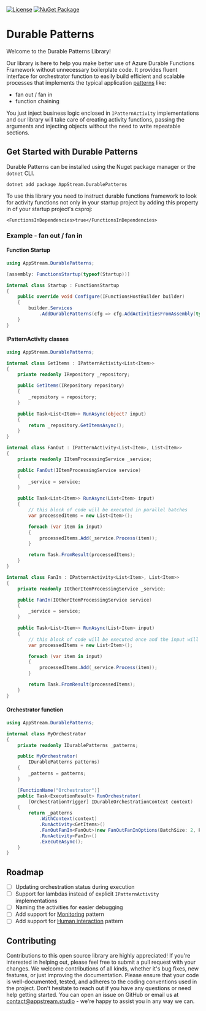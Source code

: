 [![License](https://img.shields.io/badge/license-apache-green)](https://github.com/Appstream-Studio/durable-patterns/blob/main/LICENSE)
[![NuGet Package](https://img.shields.io/nuget/v/appstream.durablepatterns.svg)](https://www.nuget.org/packages/AppStream.DurablePatterns/)

# Durable Patterns
Welcome to the Durable Patterns Library!

Our library is here to help you make better use of Azure Durable Functions Framework without unnecessary boilerplate code. It provides fluent interface for orchestrator function to easily build efficient and scalable processes that implements the typical application [patterns](https://learn.microsoft.com/en-us/azure/azure-functions/durable/durable-functions-overview?tabs=csharp-inproc) like:
 - fan out / fan in
 - function chaining
 
You just inject business logic enclosed in `IPatternActivity` implementations and our library will take care of creating activity functions, passing the arguments and injecting objects without the need to write repeatable sections.

## Get Started with Durable Patterns
Durable Patterns can be installed using the Nuget package manager or the `dotnet` CLI.

```
dotnet add package AppStream.DurablePatterns
```

To use this library you need to instruct durable functions framework to look for activity functions not only in your startup project by adding this property in <PropertyGroup> of your startup project's csproj:
```
<FunctionsInDependencies>true</FunctionsInDependencies>
```

### Example - fan out / fan in

#### Function Startup
```csharp
using AppStream.DurablePatterns;

[assembly: FunctionsStartup(typeof(Startup))]

internal class Startup : FunctionsStartup
{
    public override void Configure(IFunctionsHostBuilder builder)
    {
        builder.Services
            .AddDurablePatterns(cfg => cfg.AddActivitiesFromAssembly(typeof(GetItems).Assembly));
    }
}
```

#### IPatternActivity classes
```csharp
using AppStream.DurablePatterns;

internal class GetItems : IPatternActivity<List<Item>>
{
    private readonly IRepository _repository;

    public GetItems(IRepository repository)
    {
        _repository = repository;
    }

    public Task<List<Item>> RunAsync(object? input)
    {
        return _repository.GetItemsAsync();
    }
}

internal class FanOut : IPatternActivity<List<Item>, List<Item>>
{
    private readonly IItemProcessingService _service;

    public FanOut(IItemProcessingService service)
    {
        _service = service;
    }

    public Task<List<Item>> RunAsync(List<Item> input)
    {
        // this block of code will be executed in parallel batches
        var processedItems = new List<Item>();

        foreach (var item in input)
        {
            processedItems.Add(_service.Process(item));
        }

        return Task.FromResult(processedItems);
    }
}

internal class FanIn : IPatternActivity<List<Item>, List<Item>>
{
    private readonly IOtherItemProcessingService _service;

    public FanIn(IOtherItemProcessingService service)
    {
        _service = service;
    }

    public Task<List<Item>> RunAsync(List<Item> input)
    {
        // this block of code will be executed once and the input will be all items returned from all FanOut activities
        var processedItems = new List<Item>();

        foreach (var item in input)
        {
            processedItems.Add(_service.Process(item));
        }

        return Task.FromResult(processedItems);
    }
}
```

#### Orchestrator function
```csharp
using AppStream.DurablePatterns;

internal class MyOrchestrator
{
    private readonly IDurablePatterns _patterns;

    public MyOrchestrator(
        IDurablePatterns patterns)
    {
        _patterns = patterns;
    }

    [FunctionName("Orchestrator")]
    public Task<ExecutionResult> RunOrchestrator(
        [OrchestrationTrigger] IDurableOrchestrationContext context)
    {
        return _patterns
            .WithContext(context)
            .RunActivity<GetItems>()
            .FanOutFanIn<FanOut>(new FanOutFanInOptions(BatchSize: 2, ParallelActivityFunctionsCap: 2))
            .RunActivity<FanIn>()
            .ExecuteAsync();
    }
}
```

## Roadmap
- [ ] Updating orchestration status during execution
- [ ] Support for lambdas instead of explicit `IPatternActivity` implementations
- [ ] Naming the activities for easier debugging
- [ ] Add support for [Monitoring](https://learn.microsoft.com/en-us/azure/azure-functions/durable/durable-functions-overview?tabs=csharp-inproc#monitoring) pattern
- [ ] Add support for [Human interaction](https://learn.microsoft.com/en-us/azure/azure-functions/durable/durable-functions-overview?tabs=csharp-inproc#human) pattern

## Contributing
Contributions to this open source library are highly appreciated! If you're interested in helping out, please feel free to submit a pull request with your changes. We welcome contributions of all kinds, whether it's bug fixes, new features, or just improving the documentation. Please ensure that your code is well-documented, tested, and adheres to the coding conventions used in the project. Don't hesitate to reach out if you have any questions or need help getting started. You can open an issue on GitHub or email us at contact@appstream.studio - we're happy to assist you in any way we can.
